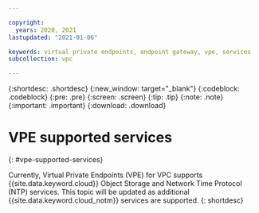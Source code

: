 ```yaml
---

copyright:
  years: 2020, 2021
lastupdated: "2021-01-06"

keywords: virtual private endpoints, endpoint gateway, vpe, services
subcollection: vpc

---
```


{:shortdesc: .shortdesc}
{:new_window: target="_blank"}
{:codeblock: .codeblock}
{:pre: .pre}
{:screen: .screen}
{:tip: .tip}
{:note: .note}
{:important: .important}
{:download: .download}

# VPE supported services
{: #vpe-supported-services}

Currently, Virtual Private Endpoints (VPE) for VPC supports {{site.data.keyword.cloud}} Object Storage and Network Time Protocol (NTP) services. This topic will be updated as additional {{site.data.keyword.cloud_notm}} services are supported.
{: shortdesc}
